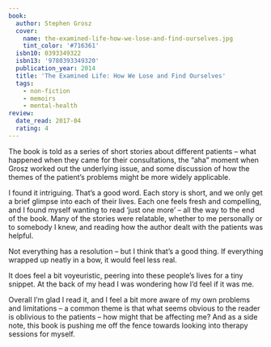 ```yaml
---
book:
  author: Stephen Grosz
  cover:
    name: the-examined-life-how-we-lose-and-find-ourselves.jpg
    tint_color: '#716361'
  isbn10: 0393349322
  isbn13: '9780393349320'
  publication_year: 2014
  title: 'The Examined Life: How We Lose and Find Ourselves'
  tags:
    - non-fiction
    - memoirs
    - mental-health
review:
  date_read: 2017-04
  rating: 4
---
```


The book is told as a series of short stories about different patients – what happened when they came for their consultations, the “aha” moment when Grosz worked out the underlying issue, and some discussion of how the themes of the patient’s problems might be more widely applicable.

I found it intriguing. That’s a good word. Each story is short, and we only get a brief glimpse into each of their lives. Each one feels fresh and compelling, and I found myself wanting to read ‘just one more’ – all the way to the end of the book. Many of the stories were relatable, whether to me personally or to somebody I knew, and reading how the author dealt with the patients was helpful.

Not everything has a resolution – but I think that’s a good thing. If everything wrapped up neatly in a bow, it would feel less real.

It does feel a bit voyeuristic, peering into these people’s lives for a tiny snippet. At the back of my head I was wondering how I’d feel if it was me.

Overall I’m glad I read it, and I feel a bit more aware of my own problems and limitations – a common theme is that what seems obvious to the reader is oblivious to the patients – how might that be affecting me? And as a side note, this book is pushing me off the fence towards looking into therapy sessions for myself.